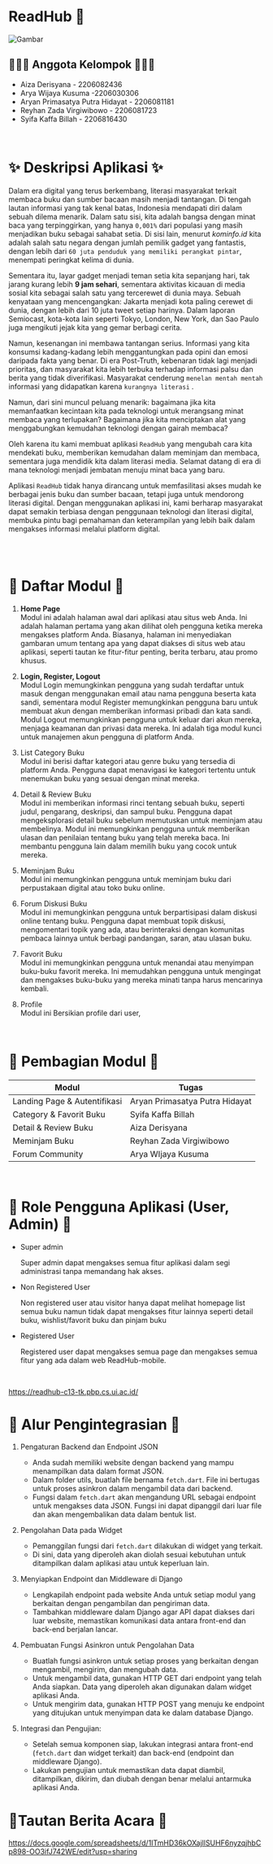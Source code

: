 # ReadHub 📘

![Gambar](https://user-images.githubusercontent.com/119391657/284199485-fd78520a-8ad7-4621-9151-47db072df266.png )

## 🙋🏻‍♀️ Anggota Kelompok	🙋🏻‍♂️
* Aiza Derisyana - 2206082436
* Arya Wijaya Kusuma -2206030306
* Aryan Primasatya Putra Hidayat - 2206081181
* Reyhan Zada Virgiwibowo - 2206081723
* Syifa Kaffa Billah - 2206816430

<br>

# ✨ Deskripsi Aplikasi ✨

Dalam era digital yang terus berkembang, literasi masyarakat terkait membaca buku dan sumber bacaan masih menjadi tantangan.  Di tengah lautan informasi yang tak kenal batas, Indonesia mendapati diri dalam sebuah dilema menarik. Dalam satu sisi, kita adalah bangsa dengan minat baca yang terpinggirkan, yang hanya `0,001%` dari populasi yang masih menjadikan buku sebagai sahabat setia. Di sisi lain, menurut *kominfo.id* kita adalah salah satu negara dengan jumlah pemilik gadget yang fantastis, dengan lebih dari `60 juta penduduk yang memiliki perangkat pintar`, menempati peringkat kelima di dunia.

Sementara itu, layar gadget menjadi teman setia kita sepanjang hari, tak jarang kurang lebih **9 jam sehari**, sementara aktivitas kicauan di media sosial kita sebagai salah satu yang tercerewet di dunia maya. Sebuah kenyataan yang mencengangkan: Jakarta menjadi kota paling cerewet di dunia, dengan lebih dari 10 juta tweet setiap harinya. Dalam laporan Semiocast, kota-kota lain seperti Tokyo, London, New York, dan Sao Paulo juga mengikuti jejak kita yang gemar berbagi cerita.

Namun, kesenangan ini membawa tantangan serius. Informasi yang kita konsumsi kadang-kadang lebih menggantungkan pada opini dan emosi daripada fakta yang benar. Di era Post-Truth, kebenaran tidak lagi menjadi prioritas, dan masyarakat kita lebih terbuka terhadap informasi palsu dan berita yang tidak diverifikasi. Masyarakat cenderung `menelan mentah mentah` informasi yang didapatkan karena `kurangnya literasi` .

Namun, dari sini muncul peluang menarik: bagaimana jika kita memanfaatkan kecintaan kita pada teknologi untuk merangsang minat membaca yang terlupakan? Bagaimana jika kita menciptakan alat yang menggabungkan kemudahan teknologi dengan gairah membaca?

Oleh karena itu kami membuat aplikasi `ReadHub` yang mengubah cara kita mendekati buku, memberikan kemudahan dalam meminjam dan membaca, sementara juga mendidik kita dalam literasi media. Selamat datang di era di mana teknologi menjadi jembatan menuju minat baca yang baru. 

Aplikasi `ReadHub` tidak hanya dirancang untuk memfasilitasi akses mudah ke berbagai jenis buku dan sumber bacaan, tetapi juga untuk mendorong literasi digital. Dengan menggunakan aplikasi ini, kami berharap masyarakat dapat semakin terbiasa dengan penggunaan teknologi dan literasi digital, membuka pintu bagi pemahaman dan keterampilan yang lebih baik dalam mengakses informasi melalui platform digital.

<br>


<br>

# 💼  Daftar Modul 💼
1. **Home Page** <br> 
Modul ini adalah halaman awal dari aplikasi atau situs web Anda. Ini adalah halaman pertama yang akan dilihat oleh pengguna ketika mereka mengakses platform Anda. Biasanya, halaman ini menyediakan gambaran umum tentang apa yang dapat diakses di situs web atau aplikasi, seperti tautan ke fitur-fitur penting, berita terbaru, atau promo khusus.

2. **Login, Register, Logout** <br>
Modul Login memungkinkan pengguna yang sudah terdaftar untuk masuk dengan menggunakan email atau nama pengguna beserta kata sandi, sementara modul Register memungkinkan pengguna baru untuk membuat akun dengan memberikan informasi pribadi dan kata sandi. Modul Logout memungkinkan pengguna untuk keluar dari akun mereka, menjaga keamanan dan privasi data mereka. Ini adalah tiga modul kunci untuk manajemen akun pengguna di platform Anda.

3.  List Category Buku  <br>
Modul ini berisi daftar kategori atau genre buku yang tersedia di platform Anda. Pengguna dapat menavigasi ke kategori tertentu untuk menemukan buku yang sesuai dengan minat mereka.

4. Detail & Review Buku <br>
Modul ini memberikan informasi rinci tentang sebuah buku, seperti judul, pengarang, deskripsi, dan sampul buku. Pengguna dapat mengeksplorasi detail buku sebelum memutuskan untuk meminjam atau membelinya.  Modul ini memungkinkan pengguna untuk memberikan ulasan dan penilaian tentang buku yang telah mereka baca. Ini membantu pengguna lain dalam memilih buku yang cocok untuk mereka.

5. Meminjam Buku <br>
Modul ini memungkinkan pengguna untuk meminjam buku dari perpustakaan digital atau toko buku online. 

6. Forum Diskusi Buku <br>
Modul ini memungkinkan pengguna untuk berpartisipasi dalam diskusi online tentang buku. Pengguna dapat membuat topik diskusi, mengomentari topik yang ada, atau berinteraksi dengan komunitas pembaca lainnya untuk berbagi pandangan, saran, atau ulasan buku.

7. Favorit Buku <br>
Modul ini memungkinkan pengguna untuk menandai atau menyimpan buku-buku favorit mereka. Ini memudahkan pengguna untuk mengingat dan mengakses buku-buku yang mereka minati tanpa harus mencarinya kembali.

8. Profile<br>
Modul ini Bersikian profile dari user, 

<br>

# 💼 Pembagian Modul 💼

|Modul  |Tugas  |
|---  |---|
|Landing Page & Autentifikasi | Aryan Primasatya Putra Hidayat |
|Category & Favorit Buku | Syifa Kaffa Billah |
|Detail & Review Buku | Aiza Derisyana |
|Meminjam Buku| Reyhan Zada Virgiwibowo|
|Forum Community| Arya WIjaya Kusuma|

<br>

# 🌈 Role Pengguna Aplikasi (User, Admin) 🌈
- Super admin 

  Super admin dapat mengakses semua fitur aplikasi dalam segi administrasi tanpa memandang hak akses.

- Non Registered User

  Non registered user atau visitor hanya dapat melihat homepage list semua buku namun tidak dapat mengakses fitur lainnya seperti detail buku, wishlist/favorit buku dan pinjam buku

- Registered User
  
  Registered user dapat mengakses semua page dan mengakses semua fitur yang ada dalam web ReadHub-mobile.

<br>

https://readhub-c13-tk.pbp.cs.ui.ac.id/

# 🔁 Alur Pengintegrasian 🔁

1. Pengaturan Backend dan Endpoint JSON 
   - Anda sudah memiliki website dengan backend yang mampu menampilkan data dalam format JSON.
   - Dalam folder utils, buatlah file bernama `fetch.dart`. File ini bertugas untuk proses asinkron dalam mengambil data dari backend.
   - Fungsi dalam `fetch.dart` akan mengandung URL sebagai endpoint untuk mengakses data JSON. Fungsi ini dapat dipanggil dari luar file dan akan mengembalikan data dalam bentuk list.

2. Pengolahan Data pada Widget 
   - Pemanggilan fungsi dari `fetch.dart` dilakukan di widget yang terkait. 
   - Di sini, data yang diperoleh akan diolah sesuai kebutuhan untuk ditampilkan dalam aplikasi atau untuk keperluan lain.

3. Menyiapkan Endpoint dan Middleware di Django 
   - Lengkapilah endpoint pada website Anda untuk setiap modul yang berkaitan dengan pengambilan dan pengiriman data.
   - Tambahkan middleware dalam Django agar API dapat diakses dari luar website, memastikan komunikasi data antara front-end dan back-end berjalan lancar.

4. Pembuatan Fungsi Asinkron untuk Pengolahan Data 
   - Buatlah fungsi asinkron untuk setiap proses yang berkaitan dengan mengambil, mengirim, dan mengubah data.
   - Untuk mengambil data, gunakan HTTP GET dari endpoint yang telah Anda siapkan. Data yang diperoleh akan digunakan dalam widget aplikasi Anda.
   - Untuk mengirim data, gunakan HTTP POST yang menuju ke endpoint yang ditujukan untuk menyimpan data ke dalam database Django.

5. Integrasi dan Pengujian:
   - Setelah semua komponen siap, lakukan integrasi antara front-end (`fetch.dart` dan widget terkait) dan back-end (endpoint dan middleware Django).
   - Lakukan pengujian untuk memastikan data dapat diambil, ditampilkan, dikirim, dan diubah dengan benar melalui antarmuka aplikasi Anda.

# 🔁Tautan Berita Acara 🔁
https://docs.google.com/spreadsheets/d/1ITmHD36kOXajllSUHF6nyzqjhbCp898-OO3ifJ742WE/edit?usp=sharing





